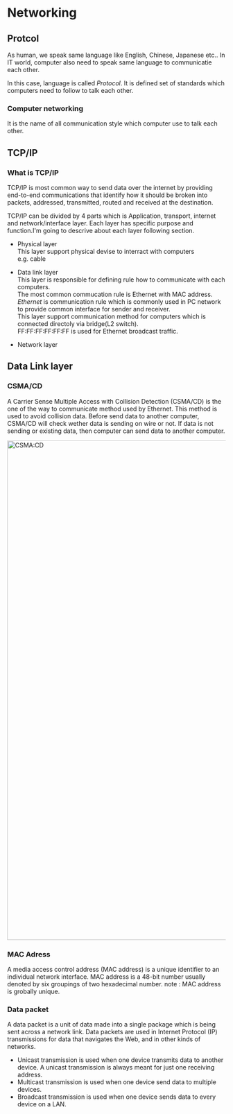 # Networking

## Protcol
As human, we speak same language like English, Chinese, Japanese etc..
In IT world, computer also need to speak same language to communicatie each other.

In this case, language is called *Protocol*.
It is defined set of standards which computers need to follow to talk each other.


### Computer networking
It is the name of all communication style which computer use to talk each other.


## TCP/IP
### What is TCP/IP
TCP/IP is most common way to send data over the internet by providing end-to-end communications that identify how it should be broken into packets, addressed, transmitted, routed and received at the destination.

TCP/IP can be divided by 4 parts which is Application, transport, internet and network/interface layer. Each layer has specific purpose and function.I'm going to descrive about each layer following section.



* Physical layer<br>
  This layer support physical devise to interract with computers<br>
  e.g. cable

* Data link layer<br>
  This layer is responsible for defining rule how to communicate with each computers.<br>
  The most common commucation rule is Ethernet with MAC address.<br>
  *Ethernet* is communication rule which is commonly used in PC network to provide common interface for sender and receiver.<br>
  This layer support communication method for computers which is connected directoly via bridge(L2 switch).<br>
  FF:FF:FF:FF:FF:FF is used for Ethernet broadcast traffic.<br>


* Network layer



## Data Link layer
### CSMA/CD
A Carrier Sense Multiple Access with Collision Detection (CSMA/CD) is the one of the way to communicate method used by Ethernet. 
This method is used to avoid collision data. Before send data to another computer, CSMA/CD will check wether data is sending on wire or not. 
If data is not sending or existing data, then computer can send data to another computer. 

<img width="1152" alt="CSMA:CD" src="https://user-images.githubusercontent.com/75428655/206595146-b7b27bac-f8dc-4798-9683-a2c3367c2be0.png">




### MAC Adress
A media access control address (MAC address) is a unique identifier to an individual network interface. MAC address is a 48-bit number usually denoted by six groupings of two hexadecimal number. 
note : MAC address is grobally unique. 

### Data packet
A data packet is a unit of data made into a single package which is being sent across a network link.
Data packets are used in Internet Protocol (IP) transmissions for data that navigates the Web, and in other kinds of networks.


* Unicast transmission is used when one device transmits data to another device. A unicast transmission is always meant for just one receiving address.
* Multicast transmission is used when one device send data to multiple devices. 
* Broadcast transmission is used when one device sends data to every device on a LAN. 
